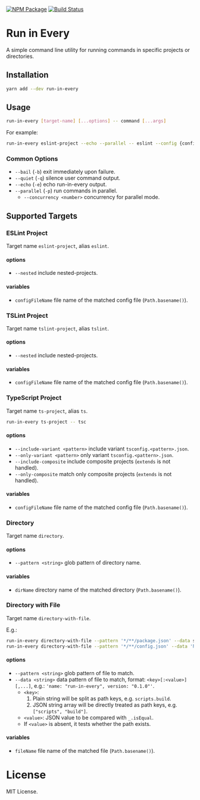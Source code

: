 [![NPM Package](https://badge.fury.io/js/run-in-every.svg)](https://www.npmjs.com/package/run-in-every)
[![Build Status](https://travis-ci.org/makeflow/run-in-every.svg?branch=master)](https://travis-ci.org/makeflow/run-in-every)

# Run in Every

A simple command line utility for running commands in specific projects or directories.

## Installation

```bash
yarn add --dev run-in-every
```

## Usage

```bash
run-in-every [target-name] [...options] -- command [...args]
```

For example:

```bash
run-in-every eslint-project --echo --parallel -- eslint --config {configFileName} .
```

### Common Options

- `--bail` (`-b`) exit immediately upon failure.
- `--quiet` (`-q`) silence user command output.
- `--echo` (`-e`) echo run-in-every output.
- `--parallel` (`-p`) run commands in parallel.
  - `--concurrency <number>` concurrency for parallel mode.

## Supported Targets

### ESLint Project

Target name `eslint-project`, alias `eslint`.

#### options

- `--nested` include nested-projects.

#### variables

- `configFileName` file name of the matched config file (`Path.basename()`).

### TSLint Project

Target name `tslint-project`, alias `tslint`.

#### options

- `--nested` include nested-projects.

#### variables

- `configFileName` file name of the matched config file (`Path.basename()`).

### TypeScript Project

Target name `ts-project`, alias `ts`.

```bash
run-in-every ts-project -- tsc
```

#### options

- `--include-variant <pattern>` include variant `tsconfig.<pattern>.json`.
- `--only-variant <pattern>` only variant `tsconfig.<pattern>.json`.
- `--include-composite` include composite projects (`extends` is not handled).
- `--only-composite` match only composite projects (`extends` is not handled).

#### variables

- `configFileName` file name of the matched config file (`Path.basename()`).

### Directory

Target name `directory`.

#### options

- `--pattern <string>` glob pattern of directory name.

#### variables

- `dirName` directory name of the matched directory (`Path.basename()`).

### Directory with File

Target name `directory-with-file`.

E.g.:

```bash
run-in-every directory-with-file --pattern '*/**/package.json' --data script.build -- pwd
run-in-every directory-with-file --pattern '*/**/config.json' --data 'host: "localhost"' -- pwd
```

#### options

- `--pattern <string>` glob pattern of file to match.
- `--data <string>` data pattern of file to match, format: `<key>[:<value>][,...]`, e.g.: `'name: "run-in-every", version: "0.1.0"'`.
  - `<key>`:
    1. Plain string will be split as path keys, e.g. `scripts.build`.
    2. JSON string array will be directly treated as path keys, e.g. `["scripts", "build"]`.
  - `<value>`: JSON value to be compared with `_.isEqual`.
  - If `<value>` is absent, it tests whether the path exists.

#### variables

- `fileName` file name of the matched file (`Path.basename()`).

# License

MIT License.
